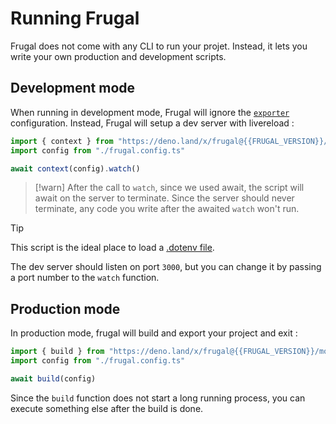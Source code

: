 # Running Frugal

Frugal does not come with any CLI to run your projet. Instead, it lets you write your own production and development scripts.

## Development mode

When running in development mode, Frugal will ignore the [`exporter`](/doc@{{FRUGAL_VERSION}}/reference/configuration#heading-exporter) configuration. Instead, Frugal will setup a dev server with livereload :

```ts filename=dev.ts
import { context } from "https://deno.land/x/frugal@{{FRUGAL_VERSION}}/mod.ts"
import config from "./frugal.config.ts"

await context(config).watch()
```

> [!warn]
> After the call to `watch`, since we used await, the script will await on the server to terminate. Since the server should never terminate, any code you write after the awaited `watch` won't run.

> [!tip]
> This script is the ideal place to load a [.dotenv file](@@@).

The dev server should listen on port `3000`, but you can change it by passing a port number to the `watch` function.

## Production mode

In production mode, frugal will build and export your project and exit :

```ts filename=build.ts
import { build } from "https://deno.land/x/frugal@{{FRUGAL_VERSION}}/mod.ts"
import config from "./frugal.config.ts"

await build(config)
```

Since the `build` function does not start a long running process, you can execute something else after the build is done.
